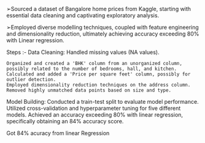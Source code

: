 ➢Sourced a dataset of Bangalore home prices from Kaggle, starting with essential data cleaning and captivating exploratory analysis.

➢Employed diverse modelling techniques, coupled with feature engineering and dimensionality reduction, ultimately achieving accuracy exceeding 80% with Linear regression.

Steps :- 
Data Cleaning:
    Handled missing values (NA values).
    
    Organized and created a 'BHK' column from an unorganized column, possibly related to the number of bedrooms, hall, and kitchen.
    Calculated and added a 'Price per square feet' column, possibly for outlier detection.
    Employed dimensionality reduction techniques on the address column.
    Removed highly unmatched data points based on size and type.

Model Building:
    Conducted a train-test split to evaluate model performance.
    Utilized cross-validation and hyperparameter tuning for five different models.
    Achieved an accuracy exceeding 80% with linear regression, specifically obtaining an 84% accuracy score.

Got 84% acuracy from linear Regression
